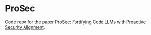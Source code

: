 # ProSec

Code repo for the paper [ProSec: Fortifying Code LLMs with Proactive Security Alignment]().
